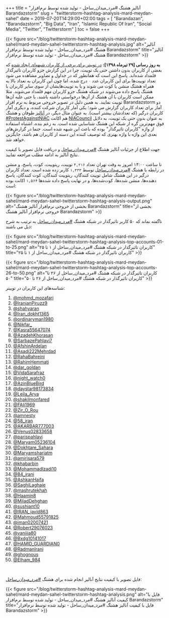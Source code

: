 +++
title = "آنالیز هشتگ #مرد_میدان_ساحل - تولید شده توسط نرم‌افزار Barandazstorm"
slug = "twitterstorm-hashtag-analysis-mard-meydan-sahel"
date = 2019-07-20T14:29:00+02:00
tags = [ "Barandazan", "Barandazstorm", "Big Data", "Iran", "Islamic Republic Of Iran", "Social Media", "Twitter", "Twitterstorm" ]
toc = false
+++

{{< figure src="/blog/twitterstorm-hashtag-analysis-mard-meydan-sahel/mard-meydan-sahel-twitterstorm-hashtag-analysis.jpg" alt="آنالیز هشتگ #مرد_میدان_ساحل - تولید شده توسط نرم‌افزار Barandazstorm" title="آنالیز هشتگ #مرد_میدان_ساحل - تولید شده توسط نرم‌افزار Barandazstorm" >}}

**به روز رسانی [۲۹ تیرماه ۱۳۹۸]:** [در توییتر برای برخی از کاربران شبهه‌ای ایجاد شده](https://twitter.com/mamadou_babaei/status/1152569481539067906) که بعضی از کاربران بدون داشتن حتی یک توییت، چرا در این گزارش جزو کاربران تاثیرگذار قلمداد شده‌اند. پاسخ این است که همانطور که در جداول و تصاویر مشاهده می شود تعداد توییت‌ها برای این کاربران عدد <code>۰</code> درج شده، اما چون این کاربران به تعداد بالا به همراه هشتگ منشن یا کوت می شوند و یا به توییت‌هایشان از سوی سایر کاربران با هشتگ پاسخ داده می‌شوند در شبکه هشتگ جزو کاربران مهم قلمداد می‌شوند. مثلا ممکن است کاربران با آن هشتگ از آن‌ها درخواستی داشته باشند، یا حتی علیه آن‌ها توییت نمایند. به همین دلیل در تصویر خروجی مربوط به نرم افزار ‌‌Barandazstorm دو آمار برای تعداد کاربران گزارش می شود؛ یکی آمار کاربران شرکت کننده، و دیگری آمار کاربران درگیر (که تعدادشان بیشتر است). به عنوان مثال دیگر، در [آنالیز]("/blog/my-first-twitterstorm-hashtag-analysis-protest-against-niac/) طوفان و هشتگ [#ProtestAgainstNIAC](https://twitter.com/hashtag/ProtestAgainstNIAC?src=hash) هم اکانت [NIACouncil](https://twitter.com/NIACouncil) به عنوان بدون حتی یک توییت، به دلایل فوق مهم‌ترین گره از شبکه این هشتگ شناسایی شده است. به زعم بنده، اشتباه استفاده از واژه "کاربران تاثیرگذار" بوده که باعث این شبهه شده است. حتما در گزارش‌های بعدی این واژه با واژه بهتری که توصیف کننده این دسته از کاربران هم باشد، جایگزین خواهد شد.


جهت اطلاع از جزئیات آنالیز هشتگ [#مرد_میدان_ساحل](https://twitter.com/hashtag/%D9%85%D8%B1%D8%AF_%D9%85%DB%8C%D8%AF%D8%A7%D9%86_%D8%B3%D8%A7%D8%AD%D9%84?src=hash) و دریافت فایل تصویر با کیفیت نتایج آنالیز به ادامه مطلب مراجعه نمایید.

<!--more-->

تا ساعت ۱۴:۰۰ امروز به وقت تهران تعداد <code>۴,۲۱۶</code> توییت، ریتوییت، کوت، پاسخ، و منشن در رابطه با هشتگ [#مرد_میدان_ساحل](https://twitter.com/hashtag/%D9%85%D8%B1%D8%AF_%D9%85%DB%8C%D8%AF%D8%A7%D9%86_%D8%B3%D8%A7%D8%AD%D9%84?src=hash) توسط <code>۱,۳۳۳</code> کاربر زده شده است. تعداد کاربران درگیر در این هشتگ شامل توییت کنندگان، ریتوییت کنندگان، کوت کنندگان، پاسخ دهنده‌ها، منشن شده‌ها، کوت‌شده‌ها، و در نهایت پاسخ داده شده‌ها <code>۱,۵۶۴</code> اکانت بوده است:

{{< figure src="/blog/twitterstorm-hashtag-analysis-mard-meydan-sahel/mard-meydan-sahel-twitterstorm-hashtag-analysis-output.png" alt="بخشی از خروجی نرم‌افزار آنالیز هشتگ Barandazstorm" title="بخشی از خروجی نرم‌افزار آنالیز هشتگ Barandazstorm" >}}

ناگفته نماند که ۵۰ کاربر تاثیرگذار در شبکه هشتگ [#مرد_میدان_ساحل](https://twitter.com/hashtag/%D9%85%D8%B1%D8%AF_%D9%85%DB%8C%D8%AF%D8%A7%D9%86_%D8%B3%D8%A7%D8%AD%D9%84?src=hash) به ترتیب به شرح ذیل می باشند:

{{< figure src="/blog/twitterstorm-hashtag-analysis-mard-meydan-sahel/mard-meydan-sahel-twitterstorm-hashtag-analysis-top-accounts-01-to-25.png" alt="کاربران تاثیرگذار در شبکه هشتگ #مرد_میدان_ساحل از ۱ تا ۲۵" title="کاربران تاثیرگذار در شبکه هشتگ #مرد_میدان_ساحل از ۱ تا ۲۵" >}}

{{< figure src="/blog/twitterstorm-hashtag-analysis-mard-meydan-sahel/mard-meydan-sahel-twitterstorm-hashtag-analysis-top-accounts-26-to-50.png" alt="کاربران تاثیرگذار در شبکه هشتگ #مرد_میدان_ساحل از ۲۶ تا ۵۰" title="کاربران تاثیرگذار در شبکه هشتگ #مرد_میدان_ساحل از ۲۶ تا ۵۰" >}}

شناسه‌های این کاربران در توییتر:

1. [@mohmd_mozafari](https://twitter.com/mohmd_mozafari)
2. [@IranianPiruzz9](https://twitter.com/IranianPiruzz9)
3. [@shahyaran](https://twitter.com/shahyaran)
4. [@Iran_dokht1365](https://twitter.com/Iran_dokht1365)
5. [@ordinaryman1980](https://twitter.com/ordinaryman1980)
6. [@Nikfar_](https://twitter.com/Nikfar_)
7. [@Kasra55647074](https://twitter.com/Kasra55647074)
8. [@AzadehKhorasan](https://twitter.com/AzadehKhorasan)
9. [@SarbazePahlavi7](https://twitter.com/SarbazePahlavi7)
10. [@AfshinArdelan](https://twitter.com/AfshinArdelan)
11. [@Asadi222Mehrdad](https://twitter.com/Asadi222Mehrdad)
12. [@RahaBahreini](https://twitter.com/RahaBahreini)
13. [@RahimHemmati](https://twitter.com/RahimHemmati)
14. [@dar_goldan](https://twitter.com/dar_goldan)
15. [@VidaSarafraz](https://twitter.com/VidaSarafraz)
16. [@night_watch0](https://twitter.com/night_watch0)
17. [@AzinBlueBird](https://twitter.com/AzinBlueBird)
18. [@daystar98173834](https://twitter.com/daystar98173834)
19. [@Leila_Arya](https://twitter.com/Leila_Arya)
20. [@shakilmonfared](https://twitter.com/shakilmonfared)
21. [@FAli1969](https://twitter.com/FAli1969)
22. [@Zir_O_Rou](https://twitter.com/Zir_O_Rou)
23. [@amnesty](https://twitter.com/amnesty)
24. [@58_iran](https://twitter.com/58_iran)
25. [@AKARBAR777003](https://twitter.com/AKARBAR777003)
26. [@Venus02833658](https://twitter.com/Venus02833658)
27. [@parispahlavi](https://twitter.com/parispahlavi)
28. [@Maryam05236104](https://twitter.com/Maryam05236104)
29. [@Dokhtare_Sahara](https://twitter.com/Dokhtare_Sahara)
30. [@Maryamshariatm](https://twitter.com/Maryamshariatm)
31. [@amirisara579](https://twitter.com/amirisara579)
32. [@khabarbin](https://twitter.com/khabarbin)
33. [@MohammadIzadi10](https://twitter.com/MohammadIzadi10)
34. [@84_irani](https://twitter.com/84_irani)
35. [@AshkanHaifa](https://twitter.com/AshkanHaifa)
36. [@SaghiLaghaie](https://twitter.com/SaghiLaghaie)
37. [@mashrutekhah](https://twitter.com/mashrutekhah)
38. [@Haamin8](https://twitter.com/Haamin8)
39. [@MiladDehghan](https://twitter.com/MiladDehghan)
40. [@sushiant10](https://twitter.com/sushiant10)
41. [@IRAN_javid863](https://twitter.com/IRAN_javid863)
42. [@Mahmoud55791825](https://twitter.com/Mahmoud55791825)
43. [@iman02007421](https://twitter.com/iman02007421)
44. [@Robert29076023](https://twitter.com/Robert29076023)
45. [@vaniiia80](https://twitter.com/vaniiia80)
46. [@Bxdg10141017](https://twitter.com/Bxdg10141017)
47. [@HAMID_GUARDIAN0](https://twitter.com/HAMID_GUARDIAN0)
48. [@RadmanIrani](https://twitter.com/RadmanIrani)
49. [@ghognous](https://twitter.com/ghognous)
50. [@Elham_984](https://twitter.com/Elham_984)

<br />

فایل تصویر با کیفیت نتایج آنالیز انجام شده برای هشتگ [#مرد_میدان_ساحل](https://twitter.com/hashtag/%D9%85%D8%B1%D8%AF_%D9%85%DB%8C%D8%AF%D8%A7%D9%86_%D8%B3%D8%A7%D8%AD%D9%84?src=hash):

{{< figure src="/blog/twitterstorm-hashtag-analysis-mard-meydan-sahel/mard-meydan-sahel-twitterstorm-hashtag-analysis.png" alt="فایل با کیفیت آنالیز هشتگ #مرد_میدان_ساحل - تولید شده توسط نرم‌افزار Barandazstorm" title="فایل با کیفیت آنالیز هشتگ #مرد_میدان_ساحل - تولید شده توسط نرم‌افزار Barandazstorm" >}}

